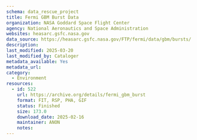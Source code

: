 ```yaml
---
schema: data_rescue_project 
title: Fermi GBM Burst Data
organization: NASA Goddard Space Flight Center
agency: National Aeronautics and Space Administration
websites: heasarc.gsfc.nasa.gov
data_source: https://heasarc.gsfc.nasa.gov/FTP/fermi/data/gbm/bursts/
description: 
last_modified: 2025-03-20
last_modified_by: Cataloger
metadata_available: Yes
metadata_url: 
category:
  - Environment
resources:
  - id: 522
    url: https://archive.org/details/fermi_gbm_burst
    format: FIT, RSP, PHA, GIF
    status: Finished
    size: 173.0
    download_date: 2025-02-16
    maintainer: ANON
    notes: 
---
```

